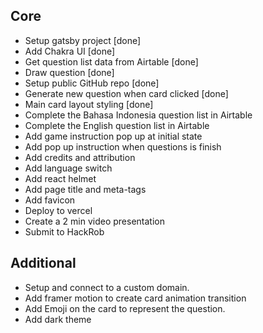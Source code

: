 ## Core
- Setup gatsby project [done]
- Add Chakra UI [done]
- Get question list data from Airtable [done]
- Draw question [done]
- Setup public GitHub repo [done]
- Generate new question when card clicked [done]
- Main card layout styling [done]
- Complete the Bahasa Indonesia question list in Airtable
- Complete the English question list in Airtable
- Add game instruction pop up at initial state
- Add pop up instruction when questions is finish
- Add credits and attribution
- Add language switch
- Add react helmet
- Add page title and meta-tags
- Add favicon
- Deploy to vercel
- Create a 2 min video presentation
- Submit to HackRob

## Additional
- Setup and connect to a custom domain.
- Add framer motion to create card animation transition
- Add Emoji on the card to represent the question.
- Add dark theme